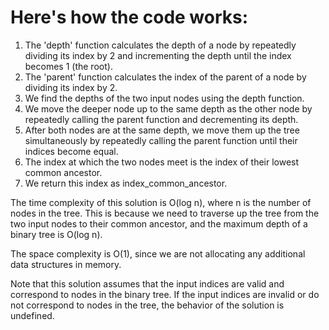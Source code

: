 # Here's how the code works:

1. The 'depth' function calculates the depth of a node by repeatedly dividing its index by 2 and incrementing the depth until the index becomes 1 (the root).
2. The 'parent' function calculates the index of the parent of a node by dividing its index by 2.
3. We find the depths of the two input nodes using the depth function.
4. We move the deeper node up to the same depth as the other node by repeatedly calling the parent function and decrementing its depth.
5. After both nodes are at the same depth, we move them up the tree simultaneously by repeatedly calling the parent function until their indices become equal.
6. The index at which the two nodes meet is the index of their lowest common ancestor.
7. We return this index as index_common_ancestor.

The time complexity of this solution is O(log n), where n is the number of nodes in the tree. 
This is because we need to traverse up the tree from the two input nodes to their common ancestor, and the maximum depth of a binary tree is O(log n).

The space complexity is O(1), since we are not allocating any additional data structures in memory.

Note that this solution assumes that the input indices are valid and correspond to nodes in the binary tree. If the input indices are invalid or do not correspond to nodes in the tree, the behavior of the solution is undefined.